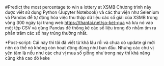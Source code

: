#Predict the most percentage to win a lottery at XSMB
Chương trình này được viết sử dụng Python (Jupyter Notebook) và các thư viện như Selenium và Pandas để tự động hóa việc thu thập dữ liệu các số giải của XSMB trong vòng 300 ngày tại trang web https://thantai.net/so-ket-qua và lưu nó vào một tệp CSV và dùng Pandas để thống kê các số liệu trong đó nhằm tìm ra phần trăm các số hay trúng thưởng nhất.

*Post-script: Cái này thì tôi đã viết từ khá lâu rồi và chưa có update gì mới nên có thể nó không còn hoạt động đúng như ban đầu. Nhưng các chư vị yên tâm là nếu như các chư vị mua số giống như trong này thì khả năng cũng khá cao đó keke
